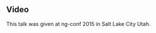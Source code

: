 <!--
{
"name" : "day1-keynote",
"version" : "0.1",
"title" : "NG-CONF 2015 DAY 1 KEYNOTE",
"description" : "TBD",
"homepage" : "https://www.youtube.com/embed/QHulaj5ZxbI",
"canonicalSource" : "https://www.youtube.com/embed/QHulaj5ZxbI",
"freshnessDate" : 2015-03-05,
"license" : "All Rights Reserved"
}
-->

<!-- @section -->

## Video

This talk was given at ng-conf 2015 in Salt Lake City Utah.

<!-- @asset, "contentType": "outlearn/video", "provider": "youtube", "url": "https://www.youtube.com/embed/QHulaj5ZxbI" -->

